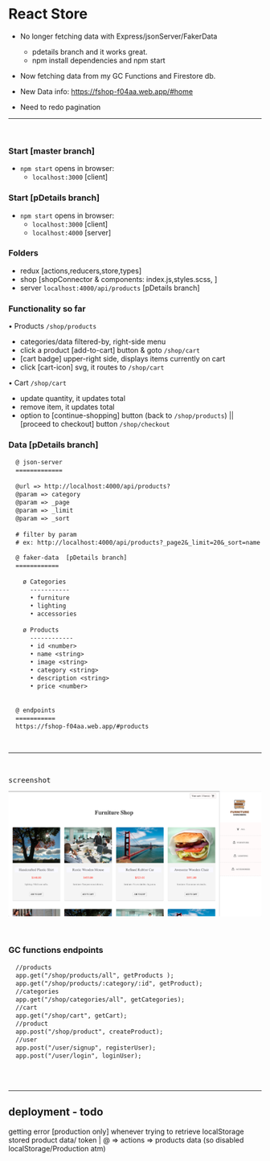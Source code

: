 # React Store

- No longer fetching data with Express/jsonServer/FakerData
  * pdetails branch and it works great.
  * npm install dependencies and npm start
- Now fetching data from my GC Functions and Firestore db.

- New Data info:  https://fshop-f04aa.web.app/#home
- Need to redo pagination


<hr />
<br />




### Start [master branch]
- `npm start` opens in browser:
  + `localhost:3000` [client]


### Start [pDetails branch]
- `npm start` opens in browser:
  + `localhost:3000` [client]
  + `localhost:4000` [server]


### Folders
- redux [actions,reducers,store,types]
- shop [shopConnector & components: index.js,styles.scss, ]
- server `localhost:4000/api/products`  [pDetails branch]


### Functionality so far

• Products  `/shop/products`
- categories/data filtered-by, right-side menu
- click a product [add-to-cart] button & goto `/shop/cart`
- [cart badge] upper-right side, displays items currently on cart
- click [cart-icon] svg, it routes to `/shop/cart`



• Cart `/shop/cart`

- update quantity, it updates total
- remove item, it updates total
- option to [continue-shopping] button (back to `/shop/products`) || [proceed to checkout]
  button `/shop/checkout`


### Data [pDetails branch]

```
  @ json-server
  =============

  @url => http://localhost:4000/api/products?
  @param => category
  @param => _page
  @param => _limit
  @param => _sort

  # filter by param
  # ex: http://localhost:4000/api/products?_page2&_limit=20&_sort=name

```


```
  @ faker-data  [pDetails branch]
  ============

    ø Categories
      -----------
      • furniture
      • lighting
      • accessories

    ø Products
      ------------
      • id <number>
      • name <string>
      • image <string>
      • category <string>
      • description <string>
      • price <number>


  @ endpoints
  ===========
  https://fshop-f04aa.web.app/#products

```




<br />
<hr />
<br />

<kbd>screenshot</kbd>

![](src/images/screenshot.png)

<br/>








### GC functions endpoints

```
  //products
  app.get("/shop/products/all", getProducts );
  app.get("/shop/products/:category/:id", getProduct);
  //categories
  app.get("/shop/categories/all", getCategories);
  //cart
  app.get("/shop/cart", getCart);
  //product
  app.post("/shop/product", createProduct);
  //user
  app.post("/user/signup", registerUser);
  app.post("/user/login", loginUser);

```






<br />
<br />

<hr />


deployment - todo
---------
getting error [production only] whenever trying to retrieve localStorage stored
product data/ token |  @ => actions => products data (so disabled localStorage/Production atm)
